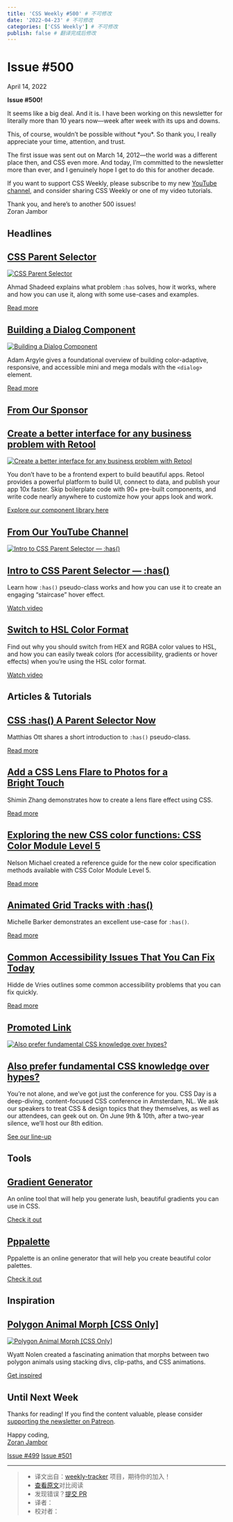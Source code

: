 ```yaml
---
title: 'CSS Weekly #500' # 不可修改
date: '2022-04-23' # 不可修改
categories: ['CSS Weekly'] # 不可修改
publish: false # 翻译完成后修改
---
```


<!--以上是预览信息，图片一张或限制百字左右，前者优先，全文请使用二级及以下标题-->
<!-- more -->

Issue #500
==========

April 14, 2022

**Issue #500!**

It seems like a big deal. And it is. I have been working on this newsletter for literally more than 10 years now—week after week with its ups and downs.

This, of course, wouldn’t be possible without \*you\*. So thank you, I really appreciate your time, attention, and trust.

The first issue was sent out on March 14, 2012—the world was a different place then, and CSS even more. And today, I’m committed to the newsletter more than ever, and I genuinely hope I get to do this for another decade.

If you want to support CSS Weekly, please subscribe to my new [YouTube channel](https://www.youtube.com/c/CSSWeekly), and consider sharing CSS Weekly or one of my video tutorials.

Thank you, and here’s to another 500 issues!  
Zoran Jambor

Headlines
---------

[CSS Parent Selector](https://ishadeed.com/article/css-has-parent-selector/?utm_source=CSS-Weekly&utm_campaign=Issue-500&utm_medium=web)
----------------------------------------------------------------------------------------------------------------------------------------

[![CSS Parent Selector](https://css-weekly.com/wp-content/uploads/2022/04/css-has-parent-selector.png)](https://ishadeed.com/article/css-has-parent-selector/?utm_source=CSS-Weekly&utm_campaign=Issue-500&utm_medium=web)

Ahmad Shadeed explains what problem `:has` solves, how it works, where and how you can use it, along with some use-cases and examples.

[Read more](https://ishadeed.com/article/css-has-parent-selector/?utm_source=CSS-Weekly&utm_campaign=Issue-500&utm_medium=web)

[Building a Dialog Component](https://web.dev/building-a-dialog-component/?utm_source=CSS-Weekly&utm_campaign=Issue-500&utm_medium=web)
---------------------------------------------------------------------------------------------------------------------------------------

[![Building a Dialog Component](https://css-weekly.com/wp-content/uploads/2022/04/building-a-dialog-component1.jpg)](https://web.dev/building-a-dialog-component/?utm_source=CSS-Weekly&utm_campaign=Issue-500&utm_medium=web)

Adam Argyle gives a foundational overview of building color-adaptive, responsive, and accessible mini and mega modals with the `<dialog>` element.

[Read more](https://web.dev/building-a-dialog-component/?utm_source=CSS-Weekly&utm_campaign=Issue-500&utm_medium=web)

[From Our Sponsor](https://css-weekly.com/advertise)
----------------------------------------------------

[Create a better interface for any business problem with Retool](https://cssw.io/retool-build-internal-tools)
-------------------------------------------------------------------------------------------------------------

[![Create a better interface for any business problem with Retool](https://css-weekly.com/wp-content/uploads/2022/03/retool-build-internal-tools-remarkably-fast.jpg)](https://cssw.io/retool-build-internal-tools)

You don’t have to be a frontend expert to build beautiful apps. Retool provides a powerful platform to build UI, connect to data, and publish your app 10x faster. Skip boilerplate code with 90+ pre-built components, and write code nearly anywhere to customize how your apps look and work.

[Explore our component library here](https://cssw.io/retool-build-internal-tools)

[From Our YouTube Channel](https://www.youtube.com/c/CSSWeekly)
---------------------------------------------------------------

[![Intro to CSS Parent Selector — :has()](https://css-weekly.com/wp-content/uploads/2022/04/intro-to-css-parent-selector-has.png)](https://youtu.be/OqLquBs-bEg?utm_source=CSS-Weekly&utm_campaign=Issue-500&utm_medium=web)

[Intro to CSS Parent Selector — :has()](https://youtu.be/OqLquBs-bEg?utm_source=CSS-Weekly&utm_campaign=Issue-500&utm_medium=web)
---------------------------------------------------------------------------------------------------------------------------------

Learn how `:has()` pseudo-class works and how you can use it to create an engaging “staircase” hover effect.

[Watch video](https://youtu.be/OqLquBs-bEg?utm_source=CSS-Weekly&utm_campaign=Issue-500&utm_medium=web)

[Switch to HSL Color Format](https://youtu.be/VInSzHOeFkE?utm_source=CSS-Weekly&utm_campaign=Issue-500&utm_medium=web)
----------------------------------------------------------------------------------------------------------------------

Find out why you should switch from HEX and RGBA color values to HSL, and how you can easily tweak colors (for accessibility, gradients or hover effects) when you’re using the HSL color format.

[Watch video](https://youtu.be/VInSzHOeFkE?utm_source=CSS-Weekly&utm_campaign=Issue-500&utm_medium=web)

Articles & Tutorials
--------------------

[CSS :has() A Parent Selector Now](https://matthiasott.com/notes/css-has-a-parent-selector-now?utm_source=CSS-Weekly&utm_campaign=Issue-500&utm_medium=web)
-----------------------------------------------------------------------------------------------------------------------------------------------------------

Matthias Ott shares a short introduction to `:has()` pseudo-class.

[Read more](https://matthiasott.com/notes/css-has-a-parent-selector-now?utm_source=CSS-Weekly&utm_campaign=Issue-500&utm_medium=web)

[Add a CSS Lens Flare to Photos for a Bright Touch](https://css-tricks.com/add-a-css-lens-flare-to-photos-for-a-bright-touch/?utm_source=CSS-Weekly&utm_campaign=Issue-500&utm_medium=web)
------------------------------------------------------------------------------------------------------------------------------------------------------------------------------------------

Shimin Zhang demonstrates how to create a lens flare effect using CSS.

[Read more](https://css-tricks.com/add-a-css-lens-flare-to-photos-for-a-bright-touch/?utm_source=CSS-Weekly&utm_campaign=Issue-500&utm_medium=web)

[Exploring the new CSS color functions: CSS Color Module Level 5](https://blog.logrocket.com/exploring-css-color-module-level-5/?utm_source=CSS-Weekly&utm_campaign=Issue-500&utm_medium=web)
---------------------------------------------------------------------------------------------------------------------------------------------------------------------------------------------

Nelson Michael created a reference guide for the new color specification methods available with CSS Color Module Level 5.

[Read more](https://blog.logrocket.com/exploring-css-color-module-level-5/?utm_source=CSS-Weekly&utm_campaign=Issue-500&utm_medium=web)

[Animated Grid Tracks with :has()](https://css-irl.info/animated-grid-tracks-with-has/?utm_source=CSS-Weekly&utm_campaign=Issue-500&utm_medium=web)
---------------------------------------------------------------------------------------------------------------------------------------------------

Michelle Barker demonstrates an excellent use-case for `:has()`.

[Read more](https://css-irl.info/animated-grid-tracks-with-has/?utm_source=CSS-Weekly&utm_campaign=Issue-500&utm_medium=web)

[Common Accessibility Issues That You Can Fix Today](https://hiddedevries.nl/en/blog/2022-04-12-common-accessibility-issues-that-you-can-fix-today?utm_source=CSS-Weekly&utm_campaign=Issue-500&utm_medium=web)
---------------------------------------------------------------------------------------------------------------------------------------------------------------------------------------------------------------

Hidde de Vries outlines some common accessibility problems that you can fix quickly.

[Read more](https://hiddedevries.nl/en/blog/2022-04-12-common-accessibility-issues-that-you-can-fix-today?utm_source=CSS-Weekly&utm_campaign=Issue-500&utm_medium=web)

[Promoted Link](https://css-weekly.com/advertise/#job-ad)
---------------------------------------------------------

[![Also prefer fundamental CSS knowledge over hypes?](https://css-weekly.com/wp-content/uploads/2022/02/cssday.png)](https://cssw.io/css-day-conference)

[Also prefer fundamental CSS knowledge over hypes?](https://cssw.io/css-day-conference)
---------------------------------------------------------------------------------------

You’re not alone, and we’ve got just the conference for you. CSS Day is a deep-diving, content-focused CSS conference in Amsterdam, NL. We ask our speakers to treat CSS & design topics that they themselves, as well as our attendees, can geek out on. On June 9th & 10th, after a two-year silence, we’ll host our 8th edition.

[See our line-up](https://cssw.io/css-day-conference)

Tools
-----

[Gradient Generator](https://www.joshwcomeau.com/gradient-generator/?utm_source=CSS-Weekly&utm_campaign=Issue-500&utm_medium=web)
---------------------------------------------------------------------------------------------------------------------------------

An online tool that will help you generate lush, beautiful gradients you can use in CSS.

[Check it out](https://www.joshwcomeau.com/gradient-generator/?utm_source=CSS-Weekly&utm_campaign=Issue-500&utm_medium=web)

[Pppalette](https://fffuel.co/pppalette/?utm_source=CSS-Weekly&utm_campaign=Issue-500&utm_medium=web)
-----------------------------------------------------------------------------------------------------

Pppalette is an online generator that will help you create beautiful color palettes.

[Check it out](https://fffuel.co/pppalette/?utm_source=CSS-Weekly&utm_campaign=Issue-500&utm_medium=web)

Inspiration
-----------

[Polygon Animal Morph \[CSS Only\]](https://codepen.io/wyattnolen/pen/zYPWrdg?utm_source=CSS-Weekly&utm_campaign=Issue-500&utm_medium=web)
------------------------------------------------------------------------------------------------------------------------------------------

[![Polygon Animal Morph [CSS Only]](https://css-weekly.com/wp-content/uploads/2022/04/polygon-animal-morph-css-only.png)](https://codepen.io/wyattnolen/pen/zYPWrdg?utm_source=CSS-Weekly&utm_campaign=Issue-500&utm_medium=web)

Wyatt Nolen created a fascinating animation that morphs between two polygon animals using stacking divs, clip-paths, and CSS animations.

[Get inspired](https://codepen.io/wyattnolen/pen/zYPWrdg?utm_source=CSS-Weekly&utm_campaign=Issue-500&utm_medium=web)

Until Next Week
---------------

Thanks for reading! If you find the content valuable, please consider [supporting the newsletter on Patreon](https://bit.ly/cssweekly-patreon).

Happy coding,  
[Zoran Jambor](https://twitter.com/ZoranJambor)

[Issue #499](https://css-weekly.com/issue-499/) [Issue #501](https://css-weekly.com/issue-501/)

---
> * 译文出自：[weekly-tracker](https://github.com/FEDarling/weekly-tracker) 项目，期待你的加入！
> * [查看原文](https://css-weekly.com/issue-500/)对比阅读
> * 发现错误？[提交 PR](https://github.com/FEDarling/weekly-tracker/blob/main/weeklys/css_weekly/500)
> * 译者：
> * 校对者：
